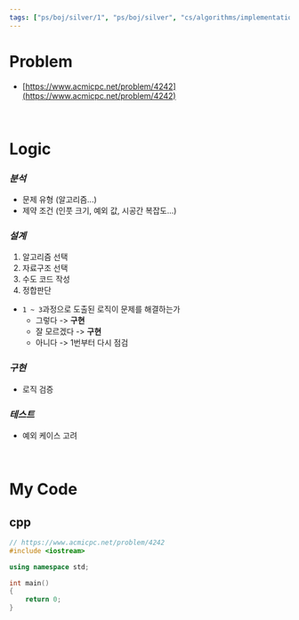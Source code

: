 ```yaml
---
tags: ["ps/boj/silver/1", "ps/boj/silver", "cs/algorithms/implementation/ps","cs/algorithms/simulation/ps"]
---
```


# Problem
- [https://www.acmicpc.net/problem/4242](https://www.acmicpc.net/problem/4242)

<br/>

# Logic

<!--
# 공간 복잡도
- 512MB
  -	int는 1억 개가 512MB 기준 대략 한계
  -	bool은 5억 개가 512MB 기준 대략 한계
  - O(n^2) n의 한계 ≈ 11,500

---

# 시간 복잡도 빠른 순서
- 1억/초 이내로
- $O(1)$
- $O(\log n)$
- $O(n)$
- $O(n \log n)$ - n <= 10^5 ~ 10^6(상수항이 작을 경우)
- $O(n^{2})$ - n <= 3000 ~ 5000
- $O(n^{3})$ - n <= 300 ~ 500
- $O(2^{n})$ - n <= 20 ~ 25
- $O(n!)$
-->

### *분석*
- 문제 유형 (알고리즘...)
- 제약 조건 (인풋 크기, 예외 값, 시공간 복잡도...)

### *설계*
1. 알고리즘 선택
2. 자료구조 선택
3. 수도 코드 작성
4. 정합판단
  - `1 ~ 3`과정으로 도출된 로직이 문제를 해결하는가
    - 그렇다 -> **구현**
    - 잘 모르겠다 -> **구현**
    - 아니다 -> 1번부터 다시 점검

### *구현*
- 로직 검증

### *테스트*
- 예외 케이스 고려

<br/>

# My Code

## cpp

```cpp title="boj/4242.cpp"
// https://www.acmicpc.net/problem/4242
#include <iostream>

using namespace std;

int main()
{
    return 0; 
}
```
